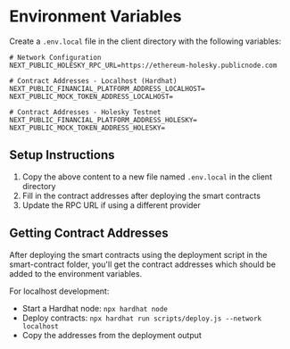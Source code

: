 # Environment Variables

Create a `.env.local` file in the client directory with the following variables:

```env
# Network Configuration
NEXT_PUBLIC_HOLESKY_RPC_URL=https://ethereum-holesky.publicnode.com

# Contract Addresses - Localhost (Hardhat)
NEXT_PUBLIC_FINANCIAL_PLATFORM_ADDRESS_LOCALHOST=
NEXT_PUBLIC_MOCK_TOKEN_ADDRESS_LOCALHOST=

# Contract Addresses - Holesky Testnet
NEXT_PUBLIC_FINANCIAL_PLATFORM_ADDRESS_HOLESKY=
NEXT_PUBLIC_MOCK_TOKEN_ADDRESS_HOLESKY=
```

## Setup Instructions

1. Copy the above content to a new file named `.env.local` in the client directory
2. Fill in the contract addresses after deploying the smart contracts
3. Update the RPC URL if using a different provider

## Getting Contract Addresses

After deploying the smart contracts using the deployment script in the smart-contract folder, you'll get the contract addresses which should be added to the environment variables.

For localhost development:

- Start a Hardhat node: `npx hardhat node`
- Deploy contracts: `npx hardhat run scripts/deploy.js --network localhost`
- Copy the addresses from the deployment output

